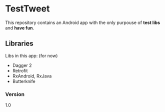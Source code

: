 # TestTweet

This repository contains an Android app with the only purpouse of **test libs** and **have fun**.
## Libraries

Libs in this app: (for now)
+ Dagger 2
+ Retrofit
+ RxAndroid, RxJava
+ Butterknife

### Version
1.0



